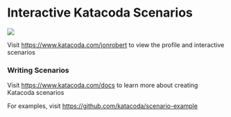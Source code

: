 # Interactive Katacoda Scenarios

[![](http://shields.katacoda.com/katacoda/jonrobert/count.svg)](https://www.katacoda.com/jonrobert "Get your profile on Katacoda.com")

Visit https://www.katacoda.com/jonrobert to view the profile and interactive scenarios

### Writing Scenarios
Visit https://www.katacoda.com/docs to learn more about creating Katacoda scenarios

For examples, visit https://github.com/katacoda/scenario-example
